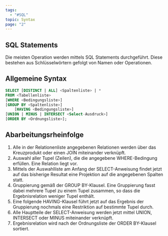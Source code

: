 ```yaml
---
tags:
  - "#SQL"
topic: Syntax
page: "2"
---
```

## SQL Statements
Die meisten Operation werden mittels SQL Statements durchgeführt.
Diese bestehen aus Schlüsselwörtern gefolgt von Namen oder Operationen.
## Allgemeine Syntax
```SQL
SELECT [DISTINCT | ALL] <Spaltenliste> | *
FROM <Tabellenliste>
[WHERE <Bedingungsliste>]
[GROUP BY <Spaltenliste>]
	[HAVING <Bedingungsliste>]
[UNION | MINUS | INTERSECT <Select-Ausdruck>]
[ORDER BY <Ordnungsliste>];
```

## Abarbeitungsrheinfolge
1) Alle in der Relationenliste angegebenen Relationen werden über das Kreuzprodukt oder einen JOIN miteinander verknüpft.
2) Auswahl aller Tupel (Zeilen), die die angegebene WHERE-Bedingung erfüllen. Eine Relation liegt vor.
3) Mittels der Auswahlliste am Anfang der SELECT-Anweisung findet jetzt auf das bisherige Resultat eine Projektion auf die angegebenen Spalten statt.
4) Gruppierung gemäß der GROUP BY-Klausel. Eine Gruppierung fasst dabei mehrere Tupel zu einem Tupel zusammen, so dass die Ergebnisrelation weniger Tupel enthält.
5) Eine folgende HAVING-Klausel führt jetzt auf das Ergebnis der Gruppierung nochmals eine Restriktion auf bestimmte Tupel durch.
6) Alle Hauptteile der SELECT-Anweisung werden jetzt mittel UNION, INTERSECT oder MINUS miteinander verknüpft.
7) Ergebnisrelation wird nach der Ordnungsliste der ORDER BY-Klausel sortiert.

